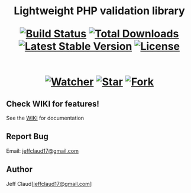<h1 align="center">
	Lightweight PHP validation library
	<br>
	<p align="center">
<a href="https://travis-ci.com/crazymeeks/php-validator"><img src="https://travis-ci.com/crazymeeks/php-validator.svg" alt="Build Status"></a>
<a href="https://packagist.org/packages/crazymeeks/php-validator"><img src="https://poser.pugx.org/crazymeeks/php-validator/d/total.svg" alt="Total Downloads"></a>
<a href="https://packagist.org/packages/crazymeeks/php-validator"><img src="https://poser.pugx.org/crazymeeks/php-validator/v/stable.svg" alt="Latest Stable Version"></a>
<a href="https://packagist.org/packages/crazymeeks/php-validator"><img src="https://poser.pugx.org/crazymeeks/php-validator/license.svg" alt="License"></a>
</p>
	<br>
	<a href="https://github.com/crazymeeks/php-validator/watchers"><img src="https://img.shields.io/github/watchers/crazymeeks/php-validator.svg?style=social&label=Watch&maxAge=2592000" alt="Watcher"></a>
	<a href="https://github.com/crazymeeks/php-validator/stargazers"><img src="https://img.shields.io/github/stars/crazymeeks/php-validator.svg?style=social&label=Star&maxAge=2592000" alt="Star"></a>
	<a href="https://github.com/crazymeeks/php-validator/network"><img src="https://img.shields.io/github/forks/crazymeeks/php-validator.svg?style=social&label=Fork" alt="Fork"></a>
</h1>


## Check WIKI for features!

See the [WIKI](https://github.com/crazymeeks/php-validator/wiki) for documentation


## Report Bug
Email: jeffclaud17@gmail.com

## Author
Jeff Claud[jeffclaud17@gmail.com]
